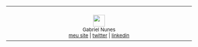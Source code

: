<table>
  <tr align="center">
    <td>
      <br>
      <img width="882" height="1"><br>
      <img src="https://github.com/gabrnunes/gabrnunes/assets/9409763/927bce40-ec2d-480a-acfa-2f1c55a25786" width="32" />
      <br>
      <sub>Gabriel Nunes<br>
      <a href="https://nunesgabriel.com.br">meu site</a> | <a href="https://www.twitter.com/nunesgabriel">twitter</a> | <a href="https://www.linkedin.com/in/gabrielnunes/">linkedin</a></sub><br>
      <img width="882" height="1">
      <br>
      <img width="882" height="1">
    </td>
  </tr>
</table>
